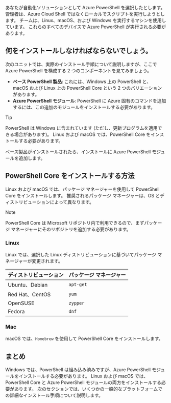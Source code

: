 あなたが自動化ソリューションとして Azure PowerShell を選択したとします。 管理者は、Azure Cloud Shell ではなくローカルでスクリプトを実行しようとします。 チームは、Linux、macOS、および Windows を実行するマシンを使用しています。 これらのすべてのデバイスで Azure PowerShell が実行される必要があります。 

## <a name="what-must-be-installed"></a>何をインストールしなければならないでしょう。
次のユニットでは、実際のインストール手順について説明しますが、ここで Azure PowerShell を構成する 2 つのコンポーネントを見てみましょう。

- **ベース PowerShell 製品**: これには、Windows 上の PowerShell と、macOS および Linux 上の PowerShell Core という 2 つのバリエーションがあります。
- **Azure PowerShell モジュール**: PowerShell に Azure 固有のコマンドを追加するには、この追加のモジュールをインストールする必要があります。

> [!TIP]
> PowerShell は Windows に含まれています (ただし、更新プログラムを適用できる場合があります)。 Linux および macOS では、PowerShell Core をインストールする必要があります。

ベース製品がインストールされたら、インストールに Azure PowerShell モジュールを追加します。

## <a name="how-to-install-powershell-core"></a>PowerShell Core をインストールする方法
Linux および macOS では、パッケージ マネージャーを使用して PowerShell Core をインストールします。 推奨されるパッケージ マネージャーは、OS とディストリビューションによって異なります。

> [!NOTE]
> PowerShell Core は Microsoft リポジトリ内で利用できるので、まずパッケージ マネージャーにそのリポジトリを追加する必要があります。

### <a name="linux"></a>Linux
Linux では、選択した Linux ディストリビューションに基づいてパッケージ マネージャーが変更されます。

| ディストリビューション  | パッケージ マネージャー |
|------------------|-----------------|
| Ubuntu、Debian   | `apt-get`       |
| Red Hat、CentOS  | `yum`           |
| OpenSUSE         | `zypper`        |
| Fedora           | `dnf`           |

### <a name="mac"></a>Mac
macOS では、`Homebrew` を使用して PowerShell Core をインストールします。

## <a name="summary"></a>まとめ
Windows では、PowerShell は組み込み済みですが、Azure PowerShell モジュールをインストールする必要があります。 Linux および macOS では、PowerShell Core と Azure PowerShell モジュールの両方をインストールする必要があります。 次のセクションでは、いくつかの一般的なプラットフォームでの詳細なインストール手順について説明します。